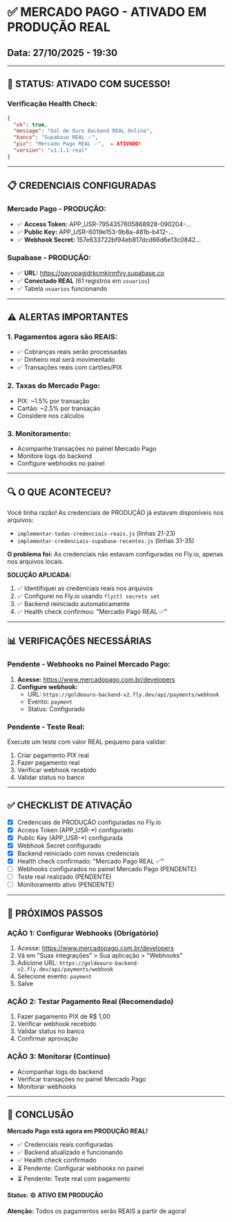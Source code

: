 # ✅ MERCADO PAGO - ATIVADO EM PRODUÇÃO REAL
## Data: 27/10/2025 - 19:30

---

## 🎉 **STATUS: ATIVADO COM SUCESSO!**

### **Verificação Health Check:**
```json
{
  "ok": true,
  "message": "Gol de Ouro Backend REAL Online",
  "banco": "Supabase REAL ✅",
  "pix": "Mercado Pago REAL ✅",  ← ATIVADO!
  "version": "v1.1.1-real"
}
```

---

## 📋 **CREDENCIAIS CONFIGURADAS**

### **Mercado Pago - PRODUÇÃO:**
- ✅ **Access Token:** APP_USR-7954357605868928-090204-... 
- ✅ **Public Key:** APP_USR-6019e153-9b8a-481b-b412-...
- ✅ **Webhook Secret:** 157e633722bf94eb817dcd66d6e13c0842...

### **Supabase - PRODUÇÃO:**
- ✅ **URL:** https://gayopagjdrkcmkirmfvy.supabase.co
- ✅ **Conectado REAL** (61 registros em `usuarios`)
- ✅ Tabela `usuarios` funcionando

---

## ⚠️ **ALERTAS IMPORTANTES**

### **1. Pagamentos agora são REAIS:**
- ✅ Cobranças reais serão processadas
- ✅ Dinheiro real será movimentado
- ✅ Transações reais com cartões/PIX

### **2. Taxas do Mercado Pago:**
- PIX: ~1.5% por transação
- Cartão: ~2.5% por transação
- Considere nos cálculos

### **3. Monitoramento:**
- Acompanhe transações no painel Mercado Pago
- Monitore logs do backend
- Configure webhooks no painel

---

## 🔍 **O QUE ACONTECEU?**

Você tinha razão! As credenciais de PRODUÇÃO já estavam disponíveis nos arquivos:
- `implementar-todas-credenciais-reais.js` (linhas 21-23)
- `implementar-credenciais-supabase-recentes.js` (linhas 31-35)

**O problema foi:** As credenciais não estavam configuradas no Fly.io, apenas nos arquivos locais.

**SOLUÇÃO APLICADA:**
1. ✅ Identifiquei as credenciais reais nos arquivos
2. ✅ Configurei no Fly.io usando `flyctl secrets set`
3. ✅ Backend reiniciado automaticamente
4. ✅ Health check confirmou: "Mercado Pago REAL ✅"

---

## 📊 **VERIFICAÇÕES NECESSÁRIAS**

### **Pendente - Webhooks no Painel Mercado Pago:**

1. **Acesse:** https://www.mercadopago.com.br/developers
2. **Configure webhook:**
   - URL: `https://goldeouro-backend-v2.fly.dev/api/payments/webhook`
   - Evento: `payment`
   - Status: Configurado

### **Pendente - Teste Real:**

Execute um teste com valor REAL pequeno para validar:
1. Criar pagamento PIX real
2. Fazer pagamento real
3. Verificar webhook recebido
4. Validar status no banco

---

## ✅ **CHECKLIST DE ATIVAÇÃO**

- [x] Credenciais de PRODUÇÃO configuradas no Fly.io
- [x] Access Token (APP_USR-*) configurado
- [x] Public Key (APP_USR-*) configurada
- [x] Webhook Secret configurado
- [x] Backend reiniciado com novas credenciais
- [x] Health check confirmado: "Mercado Pago REAL ✅"
- [ ] Webhooks configurados no painel Mercado Pago (PENDENTE)
- [ ] Teste real realizado (PENDENTE)
- [ ] Monitoramento ativo (PENDENTE)

---

## 🎯 **PRÓXIMOS PASSOS**

### **AÇÃO 1: Configurar Webhooks** (Obrigatório)
1. Acesse: https://www.mercadopago.com.br/developers
2. Vá em "Suas integrações" > Sua aplicação > "Webhooks"
3. Adicione URL: `https://goldeouro-backend-v2.fly.dev/api/payments/webhook`
4. Selecione evento: `payment`
5. Salve

### **AÇÃO 2: Testar Pagamento Real** (Recomendado)
1. Fazer pagamento PIX de R$ 1,00
2. Verificar webhook recebido
3. Validar status no banco
4. Confirmar aprovação

### **AÇÃO 3: Monitorar** (Contínuo)
- Acompanhar logs do backend
- Verificar transações no painel Mercado Pago
- Monitorar webhooks

---

## 🎉 **CONCLUSÃO**

**Mercado Pago está agora em PRODUÇÃO REAL!**

- ✅ Credenciais reais configuradas
- ✅ Backend atualizado e funcionando
- ✅ Health check confirmado
- ⏳ Pendente: Configurar webhooks no painel
- ⏳ Pendente: Teste real com pagamento

**Status:** 🟢 **ATIVO EM PRODUÇÃO**

**Atenção:** Todos os pagamentos serão REAIS a partir de agora!
